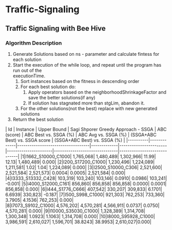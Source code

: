 # Traffic-Signaling
## Traffic Signaling with Bee Hive
### Algorithm Description

1. Generate Solutions based on ns - parameter and calculate fintess for each solution
2. Start the execution of the while loop, and repeat until the program has run out of the  
    executionTime.
   1. Sort instances based on the fitness in descending order
   2. For each best solution do:
       1. Apply operators based on the neighborhoodShrinkageFactor and save the better solutions(if any)
       2. If solution has stagnated more than stgLim, abandon it.
   3. For the other solutions(not the best) replace with new generated solutions
3. Return the best solution

| Id | Instance | Upper Bound | Sagi Shporer Greedy Approach - SSGA | ABC (score) | ABC Best vs. SSGA (%) | ABC Avg vs. SSGA (%) | (SSGA+ABC Best) vs. SSGA score | (SSGA+ABC Best) vs. SSGA (%) |
|----------|-------------|-----------------------------------|-------------|-----------------------|----------------------|-------------------------------|-----------------------------|
|1|I1662_S10000_C1000| 1,765,068|	1,480,489| 1,302,966| 11.99| 12.13|	1,480,489|	0.000|
|2|I200_S17200_C1000|	1,230,496| 1,224,089| 1,211,581| 1.02| 1.04| 1,224,089|	0.000|
|3|I2500_S10000_C306|	2,521,600| 2,521,584| 2,521,573| 0.0004| 0.0005| 2,521,584|	0.000|
|4|I3333_S13332_C428|	103,319| 103,240| 103,146|	0.0910|	0.0986|	103,241| -0.001|
|5|I4000_S12000_C161|	856,860| 856,858| 856,858|	0.0000|	0.0001|	856,858| 0.000|
|6|I444_S1776_C666| 407,542| 330,207|	309,833| 6.1701| 6.6939| 330,823| -0.187|
|7|I500_S998_C1000| 921,303| 762,253|	733,360| 3.7905| 4.1536| 762,253| 0.000|	
|8|I7073_S9102_C1000| 4,576,202| 4,570,281| 4,566,911| 0.0737| 0.0750| 4,570,281|	0.000|
|9|I10000_S35030_C1000| 1,328,389| 1,314,708|	1,300,348| 1.0923| 1.1063| 1,314,708|	0.000|
|10|I8000_S95928_C1000| 3,986,591|	2,610,027| 1,596,701| 38.8243| 38.9953| 2,610,027|0.000|

